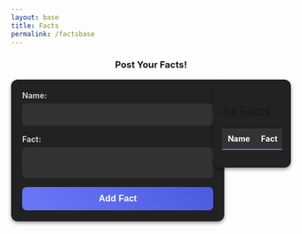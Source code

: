 ```yaml
---
layout: base
title: Facts
permalink: /factsbase
---
```



<h3 style="text-align: center;">Post Your Facts!</h3>


<style>
/* General Styling for Posting Layout */
main {
    display: flex;
    flex-wrap: wrap; /* Allow wrapping for smaller screens */
    gap: 20px;
    justify-content: center; /* Center content horizontally */
    align-items: flex-start; /* Align items at the top */
}

form {
    background: #222; /* Dark gray card */
    padding: 20px;
    border-radius: 12px;
    box-shadow: 0px 3px 6px rgba(0, 0, 0, 0.4);
    width: 100%;
    max-width: 500px;
    flex: 1; /* Allow the form to grow/shrink within the layout */
}

form label {
    display: block;
    font-weight: bold;
    font-size: 14px;
    color: #ccc;
    margin-bottom: 6px;
}

form textarea,
form input[type="text"] {
    width: 100%;
    padding: 12px;
    margin-bottom: 16px;
    border: none;
    border-radius: 8px;
    background: #333;
    color: #fff;
    font-size: 14px;
    resize: none;
    transition: border 0.3s ease;
}

form textarea:focus,
form input[type="text"]:focus {
    border: 2px solid #6b78f7;
    outline: none;
}

form button {
    width: 100%;
    background: linear-gradient(45deg, #6b78f7, #4c5ae1);
    border: none;
    padding: 12px;
    border-radius: 8px;
    color: #fff;
    font-weight: bold;
    font-size: 16px;
    cursor: pointer;
    transition: background 0.3s ease;
}

form button:hover {
    background: linear-gradient(45deg, #4c5ae1, #5e63b8);
}

/* Styling for the Table */
section#fact-table {
    flex: 1; /* Allow the table section to grow/shrink within the layout */
    max-width: 500px;
    background: #222;
    padding: 16px;
    border-radius: 12px;
    box-shadow: 0px 3px 6px rgba(0, 0, 0, 0.4);
    overflow-x: auto; /* Add horizontal scrolling for smaller screens */
}

table {
    width: 100%;
    border-collapse: collapse;
}

thead {
    background: #333;
}

thead th {
    font-size: 14px;
    font-weight: bold;
    color: #fff;
    padding: 10px;
    text-align: left;
    border-bottom: 2px solid #6b78f7;
}

tbody td {
    font-size: 14px;
    color: #ddd;
    padding: 10px;
    border-bottom: 1px solid #444;
}

tbody tr:hover {
    background: #333;
}

tbody button {
    background: #6b78f7;
    color: #fff;
    border: none;
    padding: 6px 12px;
    border-radius: 6px;
    cursor: pointer;
    transition: background 0.3s ease;
}

tbody button:hover {
    background: #4c5ae1;
}

/* Responsive Design */
@media (max-width: 768px) {
    main {
        flex-direction: column; /* Stack form and table vertically */
    }

    form,
    section#fact-table {
        width: 100%;
    }
}
</style>


<main>
    <section id="fact-form">
        <form id="add-fact-form">
            <label for="name">Name:</label>
            <input type="text" id="name" name="name" required>
            <label for="fact">Fact:</label>
            <textarea id="fact" name="fact" required></textarea>
            <button type="submit">Add Fact</button>
        </form>
    </section>
    <section id="fact-edit-form" style="display: none;">
        <h2>Edit Fact</h2>
        <form id="edit-fact-form">
            <label for="edit-name">Name:</label>
            <input type="text" id="edit-name" name="name" required>
            <label for="edit-fact">Fact:</label>
            <textarea id="edit-fact" name="fact" required></textarea>
            <button type="submit">Update Fact</button>
            <button type="button" onclick="cancelEdit()">Cancel</button>
        </form>
    </section>
    <section id="fact-table">
        <h2>All Facts</h2>
        <table>
            <thead>
                <tr>
                    <th>Name</th>
                    <th>Fact</th>
                    <th>Actions</th>
                </tr>
            </thead>
            <tbody id="facts-body">
                <!-- Facts will be dynamically added here -->
            </tbody>
        </table>
    </section>
</main>

<script type ="module">
    import { pythonURI, fetchOptions } from "{{site.baseurl}}/assets/js/api/config.js";
    async function checkAuthorization() {
        try {
            const response = await fetch(`${pythonURI}/api/id`, fetchOptions);

            if (response.status === 401) {
                window.location.href = "{{site.baseurl}}/login";
            } else if (response.ok) {
                const contentElements = document.querySelectorAll('.content');
                contentElements.forEach(element => {
                    element.style.display = "block";
                });
            }
        } catch (error) {
            console.error("Authorization check failed:", error);
            window.location.href = "{{site.baseurl}}/login";
        }
    }

    checkAuthorization();

    const API_URL = 'http://localhost:8887/api/userfacts';
        // Fetch and display quotes
    async function fetchFacts() {
        const response = await fetch(API_URL);
        const facts = await response.json();
        const factsBody = document.getElementById('facts-body');
        factsBody.innerHTML = '';
        facts.forEach((fact) => {
            const row = document.createElement('tr');
            row.innerHTML = `
                <td>${fact.id}</td>
                <td>${fact.name}</td>
                <td>${fact.fact}</td>
                <td>
                    <button onclick="editFact(${fact.id}, '${fact.name}', '${fact.fact}')">Edit</button>
                    <button onclick="deleteFact(${fact.id})">Delete</button>
                </td>
            `;
            factsBody.appendChild(row);
        });
    }
    // Add a new quote
    async function addFact(event) {
        event.preventDefault();
        const name = document.getElementById('name').value;
        const fact = document.getElementById('fact').value;
        const response = await fetch(API_URL, {
            method: 'POST',
            headers: {
                'Content-Type': 'application/json',
            },
            body: JSON.stringify({ name, fact}),
        });
        if (response.ok) {
            alert('Fact added successfully!');
            fetchFacts();
            document.getElementById('add-fact-form').reset();
        } else {
            alert('Failed to add fact.');
        }
    }
    // Function to handle deleting a quote
    async function deleteFact(id) {
        const response = await fetch(`${API_URL}/${id}`, {
            method: 'DELETE',
        });
    if (response.ok) {
            alert('Fact deleted successfully!');
            fetchFacts();
        } else {
            alert('Fact to delete fact.');
        }
    }
    // Function to handle editing a quote
    function editFact(id, currentName, currentFact) {
        // Show the edit form
        document.getElementById('fact-edit-form').style.display = 'block';
        document.getElementById('fact-form').style.display = 'none'; // Hide the Add form
        // Pre-fill the form with existing quote data
        document.getElementById('edit-name').value = currentName;
        document.getElementById('edit-fact').value = currentFact;
        // Change form submission to update quote
        const form = document.getElementById('edit-fact-form');
        form.onsubmit = async function(event) {
            event.preventDefault();
            const name = document.getElementById('edit-name').value;
            const fact = document.getElementById('edit-fact').value;
            // Send PUT request for updating the quote
            const response = await fetch(`${API_URL}/${id}`, {
                method: 'PUT',
                headers: {
                    'Content-Type': 'application/json',
                },
                body: JSON.stringify({ name, fact}),
            });
            if (response.ok) {
                alert('Fact updated successfully!');
                fetchFact();
                cancelEdit(); // Cancel the editing view
            } else {
                alert('Failed to update fact.');
            }
        };
    }
        // Cancel editing and reset to Add form
    function cancelEdit() {
        document.getElementById('fact-edit-form').style.display = 'none';
        document.getElementById('fact-form').style.display = 'block';
        document.getElementById('edit-fact-form').reset();
    }
        // Initialize the app
    function init() {
        document.getElementById('add-fact-form').addEventListener('submit', addFact);
        fetchFacts();
    }
    document.addEventListener('DOMContentLoaded', init);
</script>

